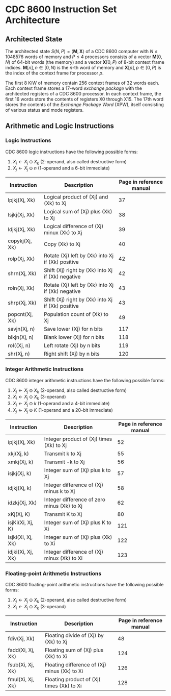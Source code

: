# CDC 8600 Instruction Set Architecture

## Architected State

The architected state $` S(N,P) = \langle \mathbf{M}, \mathbf{X} \rangle `$ of a CDC 8600 computer with $` N \leq 1048576`$ words of memory and $` P \leq 4 `$ processors
consists of a vector $` \mathbf{M}[0,N) `$ of 64-bit words (the memory) and a vector $` \mathbf{X}[0,P) `$ of 8-bit context frame indices.
$` \mathbf{M}[n], n \in [0,N) `$ is the $` n `$-th word of memory and $` \mathbf{X}[p], p \in [0,P) `$ is the index of the context frame for processor $` p `$.

The first 8 KiW of memory contain 256 context frames of 32 words each.
Each context frame stores a 17-word *exchange package* with the architected registers of a CDC 8600 processor.
In each context frame, the first 16 words store the contents of registers X0 through X15.
The 17th word stores the contents of the *Exchange Package Word* (XPW), itself consisting of various status and mode registers.

## Arithmetic and Logic Instructions

### Logic Instructions

CDC 8600 logic instructions have the following possible forms:
1. $` X_j \leftarrow X_j \odot X_k `$ (2-operand, also called destructive form)
2. $` X_j \leftarrow X_j \odot n `$ (1-operand and a 6-bit immediate)

| Instruction    | Description                                         | Page in reference manual |
|----------------|-----------------------------------------------------|--------------------------|
| lpjkj(Xj, Xk)  | Logical product of (Xj) and (Xk) to Xj              | 37                       |
| lsjkj(Xj, Xk)  | Logical sum of (Xj) plus (Xk) to Xj                 | 38                       |
| ldjkj(Xj, Xk)  | Logical difference of (Xj) minux (Xk) to Xj         | 39                       |
| copykj(Xj, Xk) | Copy (Xk) to Xj                                     | 40                       |
| rolp(Xj, Xk)   | Rotate (Xj) left by (Xk) into Xj if (Xk) positive   | 42                       |
| shrn(Xj, Xk)   | Shift (Xj) right by (Xk) into Xj if (Xk) negative   | 42                       |
| roln(Xj, Xk)   | Rotate (Xj) left by (Xk) into Xj if (Xk) negative   | 43                       |
| shrp(Xj, Xk)   | Shift (Xj) right by (Xk) into Xj if (Xk) positive   | 43                       |
| popcnt(Xj, Xk) | Population count of (Xk) to Xj                      | 49                       |
| savjn(Xj, n)   | Save lower (Xj) for n bits                          | 117                      |
| blkjn(Xj, n)   | Blank lower (Xj) for n bits                         | 118                      |
| rol((Xj, n)    | Left rotate (Xj) by n bits                          | 119                      |
| shr(Xj, n)     | Right shift (Xj) by n bits                          | 120                      |


### Integer Arithmetic Instructions

CDC 8600 integer arithmetic instructions have the following possible forms:
1. $` X_j \leftarrow X_j \odot X_k `$ (2-operand, also called destructive form)
2. $` X_i \leftarrow X_j \odot X_k `$ (3-operand)
3. $` X_j \leftarrow X_j \odot k `$ (1-operand and a 4-bit immediate)
4. $` X_j \leftarrow X_j \odot K `$ (1-operand and a 20-bit immediate)

| Instruction       | Description                                 | Page in reference manual |
|-------------------|---------------------------------------------|--------------------------|
| ipjkj(Xj, Xk)     | Integer product of (Xj) times (Xk) to Xj    | 52                       |
| xkj(Xj, k)        | Transmit k to Xj                            | 55                       |
| xmkj(Xj, k)       | Transmit -k to Xj                           | 56                       |
| isjkj(Xj, k)      | Integer sum of (Xj) plus k to Xj            | 57                       |
| idjkj(Xj, k)      | Integer difference of (Xj) minus k to Xj    | 58                       |
| idzkj(Xj, Xk)     | Integer difference of zero minus (Xk) to Xj | 62                       |
| xKj(Xj, K)        | Transmit K to Xj                            | 80                       |
| isjKi(Xi, Xj, K)  | Integer sum of (Xj) plus K to Xi            | 121                      |
| isjki(Xi, Xj, Xk) | Integer sum of (Xj) plus (Xk) to Xi         | 122                      |
| idjki(Xi, Xj, Xk) | Integer difference of (Xj) minux (Xk) to Xi | 123                      |

### Floating-point Arithmetic Instructions

CDC 8600 floating-point arithmetic instructions have the following possible forms:
1. $` X_j \leftarrow X_j \odot X_k `$ (2-operand, also called destructive form)
2. $` X_i \leftarrow X_j \odot X_k `$ (3-operand)

| Instruction          | Description                                  | Page in reference manual |
|----------------------|----------------------------------------------|--------------------------|
| fdiv(Xj, Xk)         | Floating divide of (Xj) by (Xk) to Xj        | 48                       |
| fadd(Xi, Xj, Xk)     | Floating sum of (Xj) plus (Xk) to Xi         | 124                      |
| fsub(Xi, Xj, Xk)     | Floating difference of (Xj) minus (Xk) to Xi | 126                      |
| fmul(Xi, Xj, Xk)     | Floating product of (Xj) times (Xk) to Xi    | 128                      |
 
